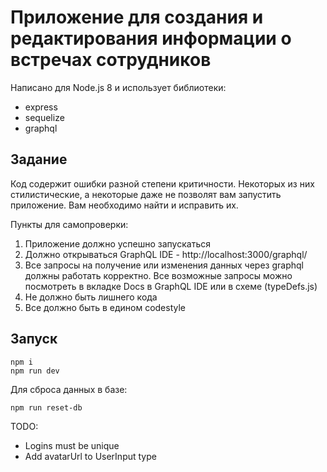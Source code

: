 # Приложение для создания и редактирования информации о встречах сотрудников

Написано для Node.js 8 и использует библиотеки:
* express
* sequelize
* graphql

## Задание
Код содержит ошибки разной степени критичности. Некоторых из них стилистические, а некоторые даже не позволят вам запустить приложение. Вам необходимо найти и исправить их.

Пункты для самопроверки:
1. Приложение должно успешно запускаться
2. Должно открываться GraphQL IDE - http://localhost:3000/graphql/
3. Все запросы на получение или изменения данных через graphql должны работать корректно. Все возможные запросы можно посмотреть в вкладке Docs в GraphQL IDE или в схеме (typeDefs.js)
4. Не должно быть лишнего кода
5. Все должно быть в едином codestyle

## Запуск
```
npm i
npm run dev
```

Для сброса данных в базе:
```
npm run reset-db
```

TODO:
- Logins must be unique
- Add avatarUrl to UserInput type